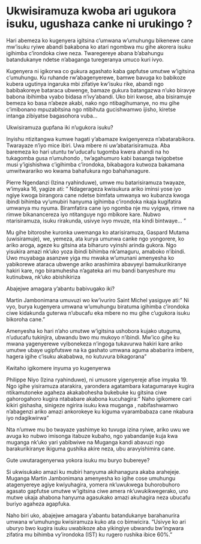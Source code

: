 # Ukwisiramuza kwoba ari ugukora isuku, ugushaza canke ni urukingo ?

Hari abemeza ko kugenyera igitsina c’umwana w’umuhungu bikenewe cane mw’isuku ryiwe abandi bakabona ko atari ngombwa mu gihe akorera isuku igihimba c’irondoka ciwe neza. Twaregereye abana b’abahungu batandukanye ndetse n’abaganga turegeranya umuco kuri ivyo.

Kugenyera ni igikorwa co gukura agashato kaba gapfutse umutwe w’igitsina c’umuhungu. Ku ruhande rw’abagenyerewe, bamwe bavuga ko babikoze kubera ugutinya ingaruka mbi zifatiye kw’isuku rike, abandi ngo babibakoreye bataraca ubwenge, bamaze gukura batangazwa n’uko biravye babona ibihimba vyabo bidasa n’ivy’abandi. Uko biri kwose, aba bisiramuje bemeza ko basa n’abeze akabi, nako ngo ntibagihumanye, no mu gihe c’imibonano mpuzabitsina ngo ntibihuta gucishwamwo ijisho, kiretse intanga zibiyatse bagasohora vuba…

Ukwisiramuza gupfana iki n’ugukora isuku?

Inyishu ntizitangwa kumwe  hagati y’abamaze kwigenyereza n’abatarabikora. Twarayaze n’iyo mice ibiri. Uwa mbere ni uw’abatarisiramuza. Aba baremeza ko hari utuntu tw’uducafu tugomba kwera ahandi na ho tukagomba gusa n’umuhondo , tw’agahumuro kabi basanga twigobetse musi y’igishishwa c’igihimba c’irondoka, bikabagora  kutwoza bakamana umwitwarariko wo kwama bahafukura ngo bahahanagure.

Pierre Ngendanzi (Izina ryahinduwe), umwe mu batarisiramuza twayaze, w’imyaka 16, yagize ati: ” Ndagerageza kwisukura ariko iminsi yose iyo ngiye kwoga birangora cane ndetse bimfata umwanya wo kubanza kwoga ibindi bihimba vy’umubiri hanyuma igihimba c’irondoka nkaja kugifatira umwanya mu nyuma. Biramfatira cane iyo ngomba nje mu vyigwa, rimwe na rimwe bikanancereza iyo ntitanguye ngo mbikore kare. Nubwo ntarisiramuza, isuku rirakunda, usivye ivyo mvuze, nta kindi bintwaye… ”

Mu gihe bitoroshe kuronka uwemanga ko atarisiramuza, Gaspard Mutama (uwisiramuje), we, yemeza, ata kurya umunwa canke ngo yongorere, ko ariko aroga, ageze ku gitsina ata biharuro vyinshi arinda gukora. Ngo yisukira amazi nk’uko yoza ibindi bihimba nk’amaguru, amaboko n’ibindi.  Uwo muyabaga asanzwe yiga mu mwaka w’umunani amenyesha ko yabikorewe ataraca ubwenge ariko arashimira abavyeyi bamukurikiranye hakiri kare, ngo biramuhesha n’agateka ari mu bandi banyeshure mu kutinubwa, nk’uko abishikiriza

Abajejwe amagara y’abantu babivugako iki?

Martin Jambonimana umuvuzi wo kw’ivuriro Saint Michel yasiguye ati:” Ni vyo, burya kugenyera umwana w’umuhungu biratuma igihimba c’irondoka ciwe kidakunda guterwa n’ubucafu eka mbere no mu gihe c’ugukora isuku  bikoroha cane.”

Amenyesha ko hari n’aho umutwe w’igitsina ushobora kujako utuguma, n’uducafu tukinjira, ubwandu bwo mu mukoyo n’ibindi. Mw’ico gihe ku mwana yagenyerewe vyibonekeza n’ingoga tukavurwa hakiri kare ariko umutwe ubaye  ugipfutswe na ka gashato umwana aguma ababarira imbere, hagera igihe c’isuku akababwa, no kutuvura bikagorana”

Kwitaho igikomere inyuma yo kugenyerwa

Philippe Niyo (Izina ryahinduwe), ni umusore yigenyereje afise imyaka 19. Ngo igihe yisiramuza atarakira, yarondera agatambara katagumaraye kugira ntikamutoneke agaheza akakabohesha bukebuke ku gitsina ciwe gahorogahoro kugira ntababare akabona kucuhagira:” Naho igikomere cari kikiri gishasha, sinigeze ngirira isuku kwa muganga , nabifashwamwo n’abagenzi ariko amazi ankorokeye ku kiguma vyarambabaza cane nkabura iyo ndagikwirwa”

Nta n’umwe mu bo twayaze yashimye ko tuvuga izina ryiwe, ariko uwu we avuga ko nubwo imisonga itabuze kubaho, ngo yabandanije kuja kwa muganga nk’uko yari yabibwiwe  na Muganga kandi abavuzi ngo barakurikiranye ikiguma gushika akire neza, ubu aravyishimira cane.

Gute uwutaragenyerwa yokora isuku mu buryo bubereye?

Si ukwisukako amazi ku mubiri hanyuma akihanagura akaba arahejeje. Muganga Martin Jambonimana amenyesha ko igihe cose umuhungu atagenyereye agiye kwiyuhagira, yomera nk’uwukwega buhorobuhoro agasato gapfutse umutwe w’igitsina ciwe amera nk’uwukikwegerako, uno mutwe ukaja ahabona hanyuma agasukako amazi akuhagira neza ubucafu buriyo agaheza agapfuka.

Naho biri uko, abajejwe amagara y’abantu batandukanye barahanurira umwana w’umuhungu kwisiramuza kuko ata co bimwicira. “Usivye ko ari uburyo bwo kugira isuku uwabikoze aba yikingiye ubwandu bw’ingwara zifatira mu bihimba vy’irondoka (IST) ku rugero rushika ibice 60%.”